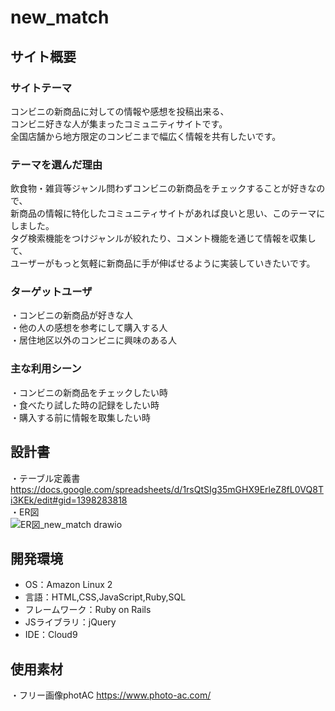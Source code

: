 # new_match

## サイト概要
### サイトテーマ
コンビニの新商品に対しての情報や感想を投稿出来る、  
コンビニ好きな人が集まったコミュニティサイトです。  
全国店舗から地方限定のコンビニまで幅広く情報を共有したいです。  

### テーマを選んだ理由
飲食物・雑貨等ジャンル問わずコンビニの新商品をチェックすることが好きなので、  
新商品の情報に特化したコミュニティサイトがあれば良いと思い、このテーマにしました。  
タグ検索機能をつけジャンルが絞れたり、コメント機能を通じて情報を収集して、  
ユーザーがもっと気軽に新商品に手が伸ばせるように実装していきたいです。  

### ターゲットユーザ
・コンビニの新商品が好きな人<br>
・他の人の感想を参考にして購入する人<br>
・居住地区以外のコンビニに興味のある人

### 主な利用シーン
・コンビニの新商品をチェックしたい時<br>
・食べたり試した時の記録をしたい時<br>
・購入する前に情報を取集したい時

## 設計書
・テーブル定義書<br>
https://docs.google.com/spreadsheets/d/1rsQtSIg35mGHX9ErleZ8fL0VQ8Ti3KEk/edit#gid=1398283818<br>
・ER図<br>
![ER図_new_match drawio](https://user-images.githubusercontent.com/114364060/212939401-e0103e47-366f-4461-b5dc-eadbf3f75251.png)


## 開発環境
- OS：Amazon Linux 2
- 言語：HTML,CSS,JavaScript,Ruby,SQL
- フレームワーク：Ruby on Rails
- JSライブラリ：jQuery
- IDE：Cloud9

## 使用素材
・フリー画像photAC  https://www.photo-ac.com/
